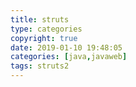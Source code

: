 ```yaml
---
title: struts
type: categories
copyright: true
date: 2019-01-10 19:48:05
categories: [java,javaweb]
tags: struts2
---
```

